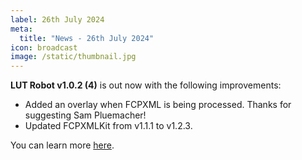 ```yaml
---
label: 26th July 2024
meta:
  title: "News - 26th July 2024"
icon: broadcast
image: /static/thumbnail.jpg
---
```


**LUT Robot v1.0.2 (4)** is out now with the following improvements:

- Added an overlay when FCPXML is being processed. Thanks for suggesting Sam Pluemacher!
- Updated FCPXMLKit from v1.1.1 to v1.2.3.

You can learn more [here](https://lutrobot.fcp.cafe).